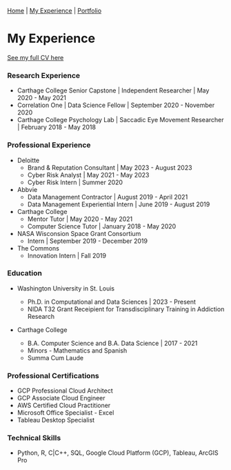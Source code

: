 [Home](index.md) | [My Experience](Experience.md)  | [Portfolio](portfolio.md)   

# My Experience 

[See my full CV here](BWellenOsweiler_CV_Sept2023.pdf)

### Research Experience
* Carthage College Senior Capstone | Independent Researcher | May 2020 - May 2021  
* Correlation One |  Data Science Fellow | September 2020 - November 2020
* Carthage College Psychology Lab |  Saccadic Eye Movement Researcher | February 2018 - May 2018  

### Professional Experience
* Deloitte
    * Brand & Reputation Consultant | May 2023 - August 2023  
    * Cyber Risk Analyst | May 2021 - May 2023  
    * Cyber Risk Intern | Summer 2020  
* Abbvie
    * Data Management Contractor | August 2019 - April 2021
    * Data Management Experiential Intern | June 2019 - August 2019
* Carthage College
    * Mentor Tutor | May 2020 - May 2021
    * Computer Science Tutor | January 2018 - May 2020
* NASA Wisconsion Space Grant Consortium
    * Intern | September 2019 - December 2019
* The Commons
    * Innovation Intern | Fall 2019  

### Education
* Washington University in St. Louis
    * Ph.D. in Computational and Data Sciences | 2023 - Present   
    * NIDA T32 Grant Receipient for Transdisciplinary Training in Addiction Research   

* Carthage College 
    * B.A. Computer Science and B.A. Data Science | 2017 - 2021   
    * Minors - Mathematics and Spanish
    * Summa Cum Laude  

### Professional Certifications
* GCP Professional Cloud Architect  
* GCP Associate Cloud Engineer  
* AWS Certified Cloud Practitioner  
* Microsoft Office Specialist - Excel  
* Tableau Desktop Specialist  
  
### Technical Skills
* Python, R, C|C++, SQL, Google Cloud Platform (GCP), Tableau, ArcGIS Pro  

